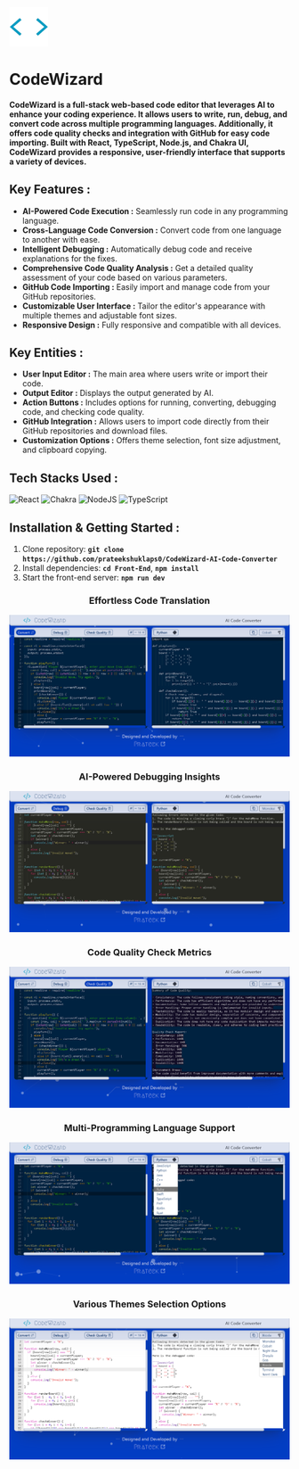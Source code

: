 <img width="70px" src="./Images/Logo.webp" />

# CodeWizard

#### CodeWizard is a full-stack web-based code editor that leverages AI to enhance your coding experience. It allows users to write, run, debug, and convert code across multiple programming languages. Additionally, it offers code quality checks and integration with GitHub for easy code importing. Built with React, TypeScript, Node.js, and Chakra UI, CodeWizard provides a responsive, user-friendly interface that supports a variety of devices.

## **Key Features** :

- **AI-Powered Code Execution :** Seamlessly run code in any programming language.
- **Cross-Language Code Conversion :** Convert code from one language to another with ease.
- **Intelligent Debugging :** Automatically debug code and receive explanations for the fixes.
- **Comprehensive Code Quality Analysis :** Get a detailed quality assessment of your code based on various parameters.
- **GitHub Code Importing :** Easily import and manage code from your GitHub repositories.
- **Customizable User Interface :** Tailor the editor's appearance with multiple themes and adjustable font sizes.
- **Responsive Design :** Fully responsive and compatible with all devices.

## **Key Entities** :

- **User Input Editor :** The main area where users write or import their code.
- **Output Editor :** Displays the output generated by AI.
- **Action Buttons :** Includes options for running, converting, debugging code, and checking code quality.
- **GitHub Integration :** Allows users to import code directly from their GitHub repositories and download files.
- **Customization Options :** Offers theme selection, font size adjustment, and clipboard copying.

## Tech Stacks Used :

![React](https://img.shields.io/badge/react-%2320232a.svg?style=for-the-badge&logo=react&logoColor=%2361DAFB)
![Chakra](https://img.shields.io/badge/chakra-%234ED1C5.svg?style=for-the-badge&logo=chakraui&logoColor=white)
![NodeJS](https://img.shields.io/badge/node.js-6DA55F?style=for-the-badge&logo=node.js&logoColor=white)
![TypeScript](https://img.shields.io/badge/typescript-%23007ACC.svg?style=for-the-badge&logo=typescript&logoColor=white)

## **Installation & Getting Started** :

1. Clone repository: **`git clone https://github.com/prateekshuklaps0/CodeWizard-AI-Code-Converter`**
1. Install dependencies: **`cd Front-End`**, **`npm install`**
1. Start the front-end server: **`npm run dev`**

<h3 align="center">Effortless Code Translation</h3>

![Effortless Code Translation](./Images/Converting.png)

<h3 align="center">AI-Powered Debugging Insights</h3>

![AI-Powered Debugging Insights](./Images/Debuging.png)

<h3 align="center">Code Quality Check Metrics</h3>

![Code Quality Check Metrics](./Images/Checking_Quality.png)

<h3 align="center">Multi-Programming Language Support</h3>

![Multi-Programming Language Support](./Images/Languages.png)

<h3 align="center">Various Themes Selection Options</h3>

![Various Themes Selection Options](./Images/Themes.png)
